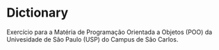 # Dictionary
Exercício para a Matéria de Programação Orientada a Objetos (POO) da Univesidade de São Paulo (USP) do Campus de São Carlos.
